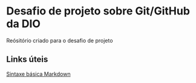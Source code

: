 # Desafio de projeto sobre Git/GitHub da DIO
Reósitório criado para o desafio de projeto

## Links úteis 
[Sintaxe básica Markdown](https://www.markdownguide.org/basic-syntax/)
